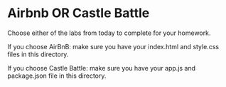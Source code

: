 # Airbnb OR Castle Battle

 Choose either of the labs from today to complete for your homework. 

 If you choose AirBnB: make sure you have your index.html and style.css files in this directory.

 If you choose Castle Battle: make sure you have your app.js and package.json file in this directory.